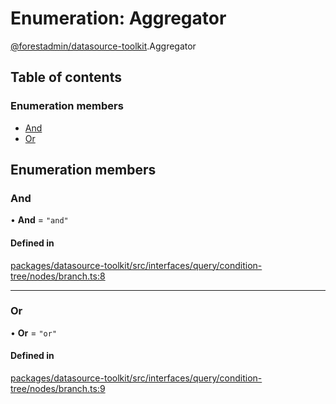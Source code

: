 # Enumeration: Aggregator

[@forestadmin/datasource-toolkit](../wiki/@forestadmin.datasource-toolkit).Aggregator

## Table of contents

### Enumeration members

- [And](../wiki/@forestadmin.datasource-toolkit.Aggregator#and)
- [Or](../wiki/@forestadmin.datasource-toolkit.Aggregator#or)

## Enumeration members

### And

• **And** = `"and"`

#### Defined in

[packages/datasource-toolkit/src/interfaces/query/condition-tree/nodes/branch.ts:8](https://github.com/ForestAdmin/agent-nodejs/blob/4dc29e4/packages/datasource-toolkit/src/interfaces/query/condition-tree/nodes/branch.ts#L8)

___

### Or

• **Or** = `"or"`

#### Defined in

[packages/datasource-toolkit/src/interfaces/query/condition-tree/nodes/branch.ts:9](https://github.com/ForestAdmin/agent-nodejs/blob/4dc29e4/packages/datasource-toolkit/src/interfaces/query/condition-tree/nodes/branch.ts#L9)
